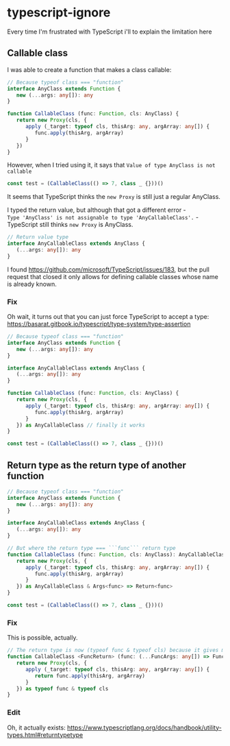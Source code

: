 # typescript-ignore
Every time I'm frustrated with TypeScript i'll to explain the limitation here

## Callable class
I was able to create a function that makes a class callable:

```typescript
// Because typeof class === "function"
interface AnyClass extends Function {
   new (...args: any[]): any
}

function CallableClass (func: Function, cls: AnyClass) {
   return new Proxy(cls, {
      apply (_target: typeof cls, thisArg: any, argArray: any[]) {
         func.apply(thisArg, argArray)
      }
   })
}
```

However, when I tried using it, it says that ```Value of type AnyClass is not callable```

```typescript
const test = (CallableClass(() => 7, class _ {}))()
```

It seems that TypeScript thinks the ```new Proxy``` is still just a regular AnyClass.

I typed the return value, but although that got a different error -  
```Type 'AnyClass' is not assignable to type 'AnyCallableClass'.``` - TypeScript still thinks ```new Proxy``` is AnyClass.

```typescript
// Return value type
interface AnyCallableClass extends AnyClass {
   (...args: any[]): any
}
```

I found https://github.com/microsoft/TypeScript/issues/183, but the pull request that closed it only allows for defining callable classes whose name is already known.

### Fix

Oh wait, it turns out that you can just force TypeScript to accept a type: https://basarat.gitbook.io/typescript/type-system/type-assertion

```typescript
// Because typeof class === "function"
interface AnyClass extends Function {
   new (...args: any[]): any
}

interface AnyCallableClass extends AnyClass {
   (...args: any[]): any
}

function CallableClass (func: Function, cls: AnyClass) {
   return new Proxy(cls, {
      apply (_target: typeof cls, thisArg: any, argArray: any[]) {
         func.apply(thisArg, argArray)
      }
   }) as AnyCallableClass // finally it works
}

const test = (CallableClass(() => 7, class _ {}))()
```

## Return type as the return type of another function

```typescript
// Because typeof class === "function"
interface AnyClass extends Function {
   new (...args: any[]): any
}

interface AnyCallableClass extends AnyClass {
   (...args: any[]): any
}

// But where the return type === ```func``` return type
function CallableClass (func: Function, cls: AnyClass): AnyCallableClass {
   return new Proxy(cls, {
      apply (_target: typeof cls, thisArg: any, argArray: any[]) {
         func.apply(thisArg, argArray)
      }
   }) as AnyCallableClass & Args<func> => Return<func>
}

const test = (CallableClass(() => 7, class _ {}))()
```

### Fix

This is possible, actually.

```typescript
// The return type is now (typeof func & typeof cls) because it gives more information
function CallableClass <FuncReturn> (func: (...FuncArgs: any[]) => FuncReturn, cls: AnyClass): typeof func & typeof cls {
   return new Proxy(cls, {
      apply (_target: typeof cls, thisArg: any, argArray: any[]) {
         return func.apply(thisArg, argArray)
      }
   }) as typeof func & typeof cls
}
```

### Edit

Oh, it actually exists: https://www.typescriptlang.org/docs/handbook/utility-types.html#returntypetype
